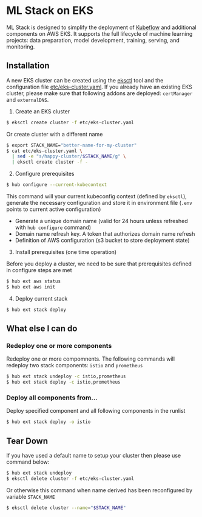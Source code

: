 # ML Stack on EKS

ML Stack is designed to simplify the deployment of [Kubeflow](https://github.com/kubeflow) and additional components on AWS EKS.  It supports the full lifecycle of machine learning projects: data preparation, model development, training, serving, and monitoring.

## Installation

A new EKS cluster can be created using the [eksctl](https://docs.aws.amazon.com/eks/latest/userguide/eksctl.html) tool and the configuration file [etc/eks-cluster.yaml](etc/eks-cluster.yaml). If you already have an existing EKS cluster, please make sure that following addons are deployed: `certManager` and `externalDNS`.

1. Create an EKS cluster

```bash
$ eksctl create cluster -f etc/eks-cluster.yaml
```

Or create cluster with a different name

```bash
$ export STACK_NAME="better-name-for-my-cluster"
$ cat etc/eks-cluster.yaml \
  | sed -e "s/happy-cluster/$STACK_NAME/g" \
  | eksctl create cluster -f -
```

2. Configure prerequisites

```bash
$ hub configure --current-kubecontext
```

This command will your current kubeconfig context (defined by `eksctl`), generate the necessary configuration and store it in environment file (`.env` points to current active configuration)

* Generate a unique domain name (valid for 24 hours unless refreshed with `hub configure` command)
* Domain name refresh key. A token that authorizes domain name refresh
* Definition of AWS configuration (s3 bucket to store deployment state)

3. Install prerequisites (one time operation)

Before you deploy a cluster, we need to be sure that prerequisites defined in configure steps are met

```bash
$ hub ext aws status
$ hub ext aws init
```

4. Deploy current stack

```bash
$ hub ext stack deploy
```

## What else I can do

### Redeploy one or more components

Redeploy one or more compomnents. The following commands will redeploy two stack components: `istio` and `prometheus`

```bash
$ hub ext stack undeploy -c istio,prometheus
$ hub ext stack deploy -c istio,prometheus
```


### Deploy all components from...

Deploy specified component and all following components in the runlist

```bash
$ hub ext stack deploy -o istio
```

## Tear Down

If you have used a default name to setup your cluster then please use command below:

```bash
$ hub ext stack undeploy
$ eksctl delete cluster -f etc/eks-cluster.yaml
```

Or otherwise this command when name derived has been reconfigured by variable `STACK_NAME`

```bash
$ eksctl delete cluster --name="$STACK_NAME"
```
